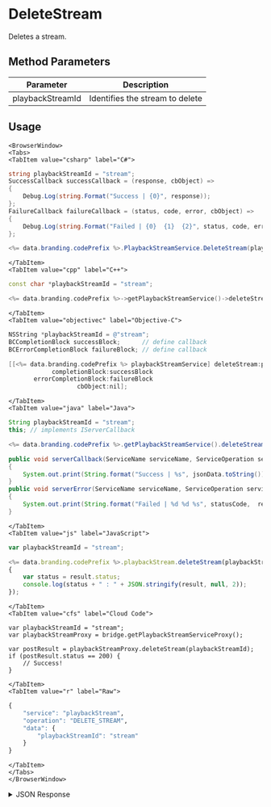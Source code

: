 # DeleteStream

Deletes a stream.

<PartialServop service_name="playbackStream" operation_name="DELETE_STREAM" />

## Method Parameters
Parameter | Description
--------- | -----------
playbackStreamId | Identifies the stream to delete

## Usage

```mdx-code-block
<BrowserWindow>
<Tabs>
<TabItem value="csharp" label="C#">
```

```csharp
string playbackStreamId = "stream";
SuccessCallback successCallback = (response, cbObject) =>
{
    Debug.Log(string.Format("Success | {0}", response));
};
FailureCallback failureCallback = (status, code, error, cbObject) =>
{
    Debug.Log(string.Format("Failed | {0}  {1}  {2}", status, code, error));
};

<%= data.branding.codePrefix %>.PlaybackStreamService.DeleteStream(playbackStreamId, successCallback, failureCallback);
```

```mdx-code-block
</TabItem>
<TabItem value="cpp" label="C++">
```

```cpp
const char *playbackStreamId = "stream";

<%= data.branding.codePrefix %>->getPlaybackStreamService()->deleteStream(playbackStreamId, this);
```

```mdx-code-block
</TabItem>
<TabItem value="objectivec" label="Objective-C">
```

```objectivec
NSString *playbackStreamId = @"stream";
BCCompletionBlock successBlock;      // define callback
BCErrorCompletionBlock failureBlock; // define callback

[[<%= data.branding.codePrefix %> playbackStreamService] deleteStream:playbackStreamId
            completionBlock:successBlock
       errorCompletionBlock:failureBlock
                   cbObject:nil];
```

```mdx-code-block
</TabItem>
<TabItem value="java" label="Java">
```

```java
String playbackStreamId = "stream";
this; // implements IServerCallback

<%= data.branding.codePrefix %>.getPlaybackStreamService().deleteStream(playbackStreamId, this);

public void serverCallback(ServiceName serviceName, ServiceOperation serviceOperation, JSONObject jsonData)
{
    System.out.print(String.format("Success | %s", jsonData.toString()));
}
public void serverError(ServiceName serviceName, ServiceOperation serviceOperation, int statusCode, int reasonCode, String jsonError)
{
    System.out.print(String.format("Failed | %d %d %s", statusCode,  reasonCode, jsonError.toString()));
}
```

```mdx-code-block
</TabItem>
<TabItem value="js" label="JavaScript">
```

```javascript
var playbackStreamId = "stream";

<%= data.branding.codePrefix %>.playbackStream.deleteStream(playbackStreamId, result =>
{
	var status = result.status;
	console.log(status + " : " + JSON.stringify(result, null, 2));
});
```

```mdx-code-block
</TabItem>
<TabItem value="cfs" label="Cloud Code">
```

```cfscript
var playbackStreamId = "stream";
var playbackStreamProxy = bridge.getPlaybackStreamServiceProxy();

var postResult = playbackStreamProxy.deleteStream(playbackStreamId);
if (postResult.status == 200) {
    // Success!
}
```

```mdx-code-block
</TabItem>
<TabItem value="r" label="Raw">
```

```r
{
	"service": "playbackStream",
	"operation": "DELETE_STREAM",
	"data": {
		"playbackStreamId": "stream"
	}
}
```

```mdx-code-block
</TabItem>
</Tabs>
</BrowserWindow>
```

<details>
<summary>JSON Response</summary>

```json
{
    "status" : 200,
    "data" : null
}
```
</details>

